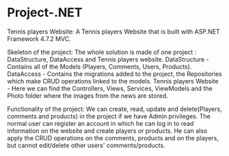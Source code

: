 # Project-.NET
 
Tennis players Website:
A Tennis players Website that is built with ASP.NET Framework 4.7.2 MVC.

Skeleton of the project:
The whole solution is made of one project :
DataStructure, DataAccess and Tennis players website.
DataStructure - Contains all of the Models (Players, Comments, Users, Products).
DataAccess - Contains the migrations added to the project, the Repositories which make CRUD operations linked to the models.
Tennis players Website - Here we can find the Controllers, Views, Services, ViewModels and the Photo folder where the images from the news are stored.

Functionality of the project:
We can create, read, update and delete(Players, comments and products) in the project if we have Admin privileges.
The normal user can register an account in which he can log in to read information on the website and create players or products. He can also apply the CRUD operations on the comments, products and on the players, but cannot edit/delete other users' comments/products.